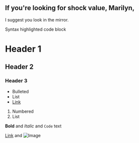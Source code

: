 ## If you're looking for shock value, Marilyn,

I suggest you look in the mirror.

Syntax highlighted code block

# Header 1
## Header 2
### Header 3

- Bulleted
- List
- [Link](https://google.com)

1. Numbered
2. List

**Bold** and _Italic_ and `Code` text

[Link](url) and ![Image](src)